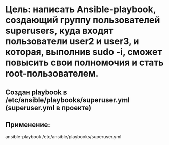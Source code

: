 # Цель: написать Ansible-playbook, создающий группу пользователей superusers, куда входят пользователи user2 и user3, и которая, выполнив sudo -i, сможет повысить свои полномочия и стать root-пользователем.

## Создан playbook в /etc/ansible/playbooks/superuser.yml (superuser.yml в проекте)

## Применение:
ansible-playbook /etc/ansible/playbooks/superuser.yml
